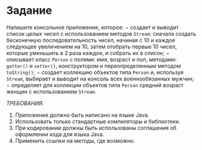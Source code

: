 # Задание
Напишите консольное приложение, которое:
   − создает и выводит список целых чисел с использованием методов `Stream`:
   сначала создать бесконечную последовательность чисел, начиная с 10 и
   каждое следующее увеличением на 10, затем отобрать первые 10 чисел,
   которые уменьшить в 2 раза каждое, и собрать их в список;
   − описывает класс `Person` с полями: имя, возраст и пол, методами: `getter()` и
   `setter()`, конструктором и переопределенным методом `toString()`;
   − создает коллекцию объектов типа `Person` и, используя `Stream`, выбирает и
   выводит на консоль всех военнообязанных мужчин;
   − определяет для коллекции объектов типа `Person` средний возраст женщин
   с использованием `Stream`.
   
   _ТРЕБОВАНИЯ._
   1. Приложение должно быть написано на языке Java.
   2. Использовать только стандартные компиляторы и библиотеки.
   3. При кодировании должны быть использованы соглашения об
   оформлении кода для языка Java.
   4. Применить ссылки на методы, где возможно.